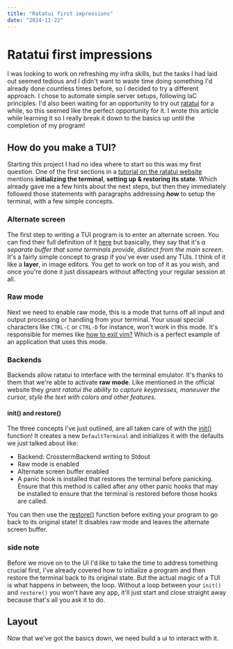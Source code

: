 ```yaml
---
title: "Ratatui first impressions"
date: "2024-11-22"
---
```


# Ratatui first impressions

I was looking to work on refreshing my infra skills, but the tasks I had laid out seemed tedious and I didn't want to waste time doing something I'd already done countless times before, so I decided to try a different approach. I chose to automate simple server setups, following IaC principles. I'd also been waiting for an opportunity to try out [ratatui](https://ratatui.rs/) for a while, so this seemed like the perfect opportunity for it. I wrote this article while learning it so I really break it down to the basics up until the completion of my program!

## How do you make a TUI?

Starting this project I had no idea where to start so this was my first question. One of the first sections in a [tutorial on the ratatui website](https://ratatui.rs/tutorials/hello-world) mentions **initializing the terminal**, **setting up & restoring its state**. Which already gave me a few hints about the next steps, but then they immediately followed those statements with paragraphs addressing ***how*** to setup the terminal, with a few simple concepts.

### Alternate screen

The first step to writing a TUI program is to enter an alternate screen. You can find their full definition of it [here](https://ratatui.rs/concepts/backends/alternate-screen/) but basically, they say that it's *a separate buffer that some terminals provide, distinct from the main screen*. It's a fairly simple concept to grasp if you've ever used any TUIs. I think of it like a **layer**, in image editors. You get to work on top of it as you wish, and once you're done it just dissapears without affecting your regular session at all.

### Raw mode

Next we need to enable raw mode, this is a mode that turns off all input and output processing or handling from your terminal. Your usual special characters like `CTRL-C` or `CTRL-D` for instance, won't work in this mode. It's responsible for memes like [how to exit vim?](https://stackoverflow.blog/2017/05/23/stack-overflow-helping-one-million-developers-exit-vim/) Which is a perfect example of an application that uses this mode.

### Backends

Backends allow ratatui to interface with the terminal emulator. It's thanks to them that we're able to activate **raw mode**. Like mentioned in the official website they *grant ratatui the ability to capture keypresses, maneuver the cursor, style the text with colors and other features.*

#### init() and restore()

The three concepts I've just outlined, are all taken care of with the [init()](https://docs.rs/ratatui/latest/ratatui/fn.init.html) function! It creates a new `DefaultTerminal` and initializes it with the defaults we just talked about like:

- Backend: CrosstermBackend writing to Stdout
- Raw mode is enabled
- Alternate screen buffer enabled
- A panic hook is installed that restores the terminal before panicking. Ensure that this method is called after any other panic hooks that may be installed to ensure that the terminal is restored before those hooks are called.

You can then use the [restore()](https://docs.rs/ratatui/latest/ratatui/fn.restore.html) function before exiting your program to go back to its original state! It disables raw mode and leaves the alternate screen buffer.

### side note

Before we move on to the UI I'd like to take the time to address tomething crucial first, I've already covered how to initialize a program and then restore the terminal back to its original state. But the actual magic of a TUI is what happens in between, the loop. Without a loop between your `init()` and `restore()` you won't have any app, it'll just start and close straight away because that's all you ask it to do.

## Layout

Now that we've got the basics down, we need build a ui to interact with it.


